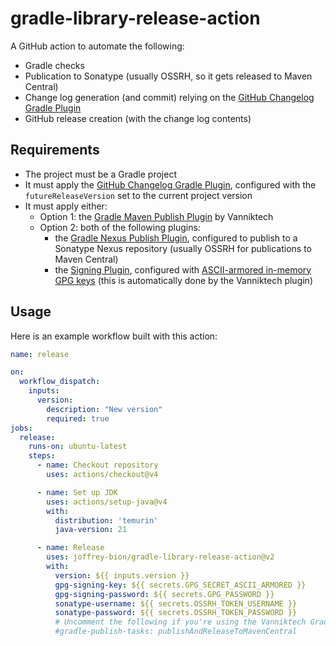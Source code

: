 # gradle-library-release-action

A GitHub action to automate the following:

* Gradle checks
* Publication to Sonatype (usually OSSRH, so it gets released to Maven Central)
* Change log generation (and commit) relying on the [GitHub Changelog Gradle Plugin](https://github.com/joffrey-bion/gradle-github-changelog)
* GitHub release creation (with the change log contents)

## Requirements

* The project must be a Gradle project
* It must apply the [GitHub Changelog Gradle Plugin](https://github.com/joffrey-bion/gradle-github-changelog), 
  configured with the `futureReleaseVersion` set to the current project version
* It must apply either:
  * Option 1: the [Gradle Maven Publish Plugin](https://github.com/vanniktech/gradle-maven-publish-plugin) by Vanniktech
  * Option 2: both of the following plugins:
    * the [Gradle Nexus Publish Plugin](https://github.com/gradle-nexus/publish-plugin), configured to publish to a
      Sonatype Nexus repository (usually OSSRH for publications to Maven Central)
    * the [Signing Plugin](https://docs.gradle.org/current/userguide/signing_plugin.html), configured with 
      [ASCII-armored in-memory GPG keys](https://docs.gradle.org/current/userguide/signing_plugin.html#sec:in-memory-keys)
      (this is automatically done by the Vanniktech plugin) 

## Usage

Here is an example workflow built with this action:

```yaml
name: release

on:
  workflow_dispatch:
    inputs:
      version:
        description: "New version"
        required: true
jobs:
  release:
    runs-on: ubuntu-latest
    steps:
      - name: Checkout repository
        uses: actions/checkout@v4

      - name: Set up JDK
        uses: actions/setup-java@v4
        with:
          distribution: 'temurin'
          java-version: 21

      - name: Release
        uses: joffrey-bion/gradle-library-release-action@v2
        with:
          version: ${{ inputs.version }}
          gpg-signing-key: ${{ secrets.GPG_SECRET_ASCII_ARMORED }}
          gpg-signing-password: ${{ secrets.GPG_PASSWORD }}
          sonatype-username: ${{ secrets.OSSRH_TOKEN_USERNAME }}
          sonatype-password: ${{ secrets.OSSRH_TOKEN_PASSWORD }}
          # Uncomment the following if you're using the Vanniktech Gradle Maven Publish plugin:
          #gradle-publish-tasks: publishAndReleaseToMavenCentral
```
